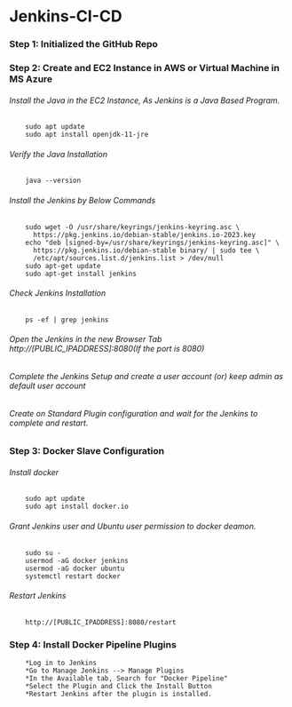 # Jenkins-CI-CD
### Step 1: Initialized the GitHub Repo
### Step 2: Create and EC2 Instance in AWS or Virtual Machine in MS Azure
######  Install the Java in the EC2 Instance, As Jenkins is a Java Based Program.
        sudo apt update
        sudo apt install openjdk-11-jre
###### Verify the Java Installation
        java --version
###### Install the Jenkins by Below Commands
        sudo wget -O /usr/share/keyrings/jenkins-keyring.asc \
          https://pkg.jenkins.io/debian-stable/jenkins.io-2023.key
        echo "deb [signed-by=/usr/share/keyrings/jenkins-keyring.asc]" \
          https://pkg.jenkins.io/debian-stable binary/ | sudo tee \
          /etc/apt/sources.list.d/jenkins.list > /dev/null
        sudo apt-get update
        sudo apt-get install jenkins
###### Check Jenkins Installation
        ps -ef | grep jenkins
###### Open the Jenkins in the new Browser Tab http://[PUBLIC_IPADDRESS]:8080(If the port is 8080)
###### Complete the Jenkins Setup and create a user account (or) keep admin as default user account
###### Create on Standard Plugin configuration and wait for the Jenkins to complete and restart.
### Step 3: Docker Slave Configuration
###### Install docker
        sudo apt update
        sudo apt install docker.io
###### Grant Jenkins user and Ubuntu user permission to docker deamon.
        sudo su -
        usermod -aG docker jenkins
        usermod -aG docker ubuntu
        systemctl restart docker
###### Restart Jenkins
        http://[PUBLIC_IPADDRESS]:8080/restart
### Step 4: Install Docker Pipeline Plugins
        *Log in to Jenkins
        *Go to Manage Jenkins --> Manage Plugins
        *In the Available tab, Search for "Docker Pipeline"
        *Select the Plugin and Click the Install Button
        *Restart Jenkins after the plugin is installed.

